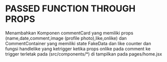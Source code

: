 # PASSED FUNCTION THROUGH PROPS
Menambahkan Komponen commentCard yang memiliki props (name,date,comment,image (profile photo),like,onlike) dan CommentContainer yang  memiliki state FakeData dan like counter dan fungsi handlelike yang ketrigger ketika props onlike pada comment ke trigger  terletak pada (src/components/*) di tampilkan pada pages/home.jsx
